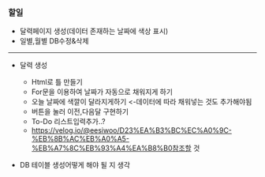 ### 할일

- 달력페이지 생성(데이터 존재하는 날짜에 색상 표시)
- 일별,월별 DB수정&삭제



---

- 달력 생성
  - Html로 틀 만들기 
  - For문을 이용하여 날짜가 자동으로 채워지게 하기
  - 오늘 날짜에 색깔이 달라지게하기 <-데이터에 따라 채워넣는 것도 추가해야됨
  - 버튼을 눌러 이전,다음달 구현하기
  - To-Do 리스트입력추가..?
  - https://velog.io/@eesiwoo/D23%EA%B3%BC%EC%A0%9C-%EB%8B%AC%EB%A0%A5-%EB%A7%8C%EB%93%A4%EA%B8%B0참조할 것

- DB 테이블 생성어떻게 해야 될 지 생각